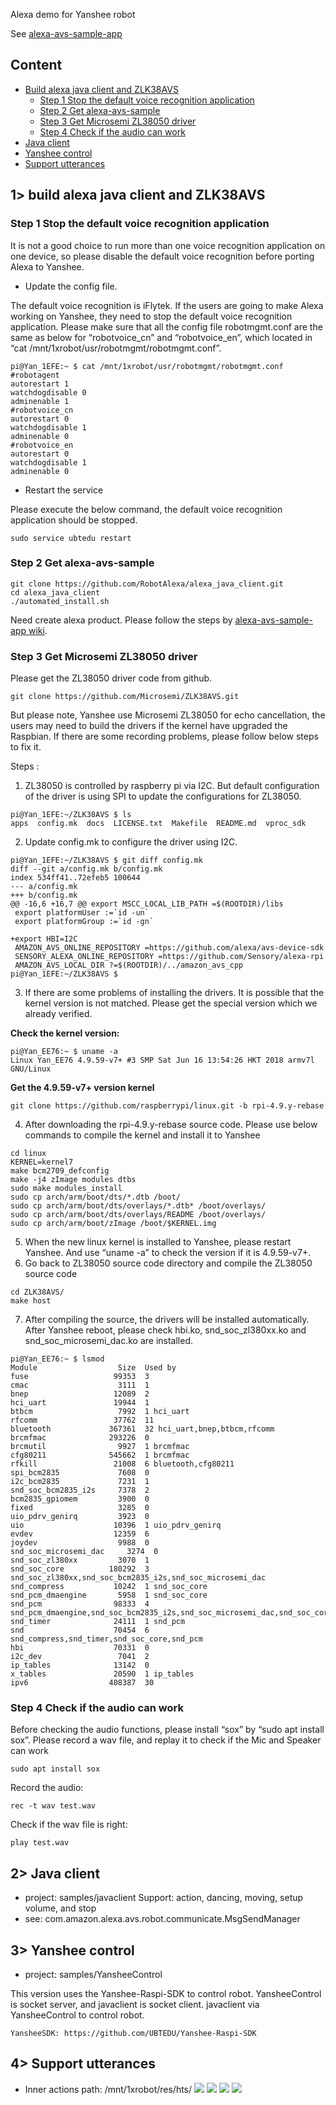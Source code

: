 Alexa demo for Yanshee robot

See [alexa-avs-sample-app](https://github.com/alexa/alexa-avs-sample-app/wiki/Raspberry-Pi)

Content
---------------
* [Build alexa java client and ZLK38AVS ](#build_client)  
    * [Step 1 Stop the default voice recognition application](#step1)  
    * [Step 2 Get alexa-avs-sample](#step2)  
    * [Step 3 Get Microsemi ZL38050 driver](#step3)  
    * [Step 4 Check if the audio can work](#step4)  
* [Java client](#control_robot)  
* [Yanshee control](#Control_Yanshee)  
* [Support utterances](#Support_utterances)  

<a name="build_client"></a>
## 1> build alexa java client and ZLK38AVS 

<a name="step1"></a>
### Step 1 Stop the default voice recognition application
It is not a good choice to run more than one voice recognition application on one device, so please disable the default voice recognition before porting Alexa to Yanshee.
* Update the config file.

The default voice recognition is iFlytek. If the users are going to make Alexa working on Yanshee, they need to stop the default voice recognition application.
Please make sure that all the config file robotmgmt.conf are the same as below for “robotvoice_cn” and “robotvoice_en”, which located in “cat /mnt/1xrobot/usr/robotmgmt/robotmgmt.conf”. 
```shell
pi@Yan_1EFE:~ $ cat /mnt/1xrobot/usr/robotmgmt/robotmgmt.conf   
#robotagent  
autorestart 1  
watchdogdisable 0  
adminenable 1  
#robotvoice_cn  
autorestart 0  
watchdogdisable 1  
adminenable 0  
#robotvoice_en  
autorestart 0  
watchdogdisable 1  
adminenable 0  
```
* Restart the service

Please execute the below command, the default voice recognition application should be stopped.
```shell
sudo service ubtedu restart
```

<a name="step2"></a>
### Step 2 Get alexa-avs-sample
```shell
git clone https://github.com/RobotAlexa/alexa_java_client.git
cd alexa_java_client
./automated_install.sh
```
Need create alexa product. Please follow the steps by [alexa-avs-sample-app wiki](https://github.com/alexa/alexa-avs-sample-app/wiki/Raspberry-Pi).


<a name="step3"></a>
### Step 3 Get Microsemi ZL38050 driver
Please get the ZL38050 driver code from github.
```shell
git clone https://github.com/Microsemi/ZLK38AVS.git
```
But please note, Yanshee use Microsemi ZL38050 for echo cancellation, the users may need to build the drivers if the kernel have upgraded the Raspbian. If there are some recording problems, please follow below steps to fix it.

Steps :
1.	ZL38050 is controlled by raspberry pi via I2C. But default configuration of the driver is using SPI to update the configurations for ZL38050. 
```shell
pi@Yan_1EFE:~/ZLK38AVS $ ls  
apps  config.mk  docs  LICENSE.txt  Makefile  README.md  vproc_sdk  
```
2.	Update config.mk to configure the driver using I2C.
```shell
pi@Yan_1EFE:~/ZLK38AVS $ git diff config.mk  
diff --git a/config.mk b/config.mk  
index 534ff41..72efeb5 100644  
--- a/config.mk  
+++ b/config.mk  
@@ -16,6 +16,7 @@ export MSCC_LOCAL_LIB_PATH =$(ROOTDIR)/libs  
 export platformUser :=`id -un`  
 export platformGroup :=`id -gn`  
   
+export HBI=I2C  
 AMAZON_AVS_ONLINE_REPOSITORY =https://github.com/alexa/avs-device-sdk  
 SENSORY_ALEXA_ONLINE_REPOSITORY =https://github.com/Sensory/alexa-rpi  
 AMAZON_AVS_LOCAL_DIR ?=$(ROOTDIR)/../amazon_avs_cpp  
pi@Yan_1EFE:~/ZLK38AVS $  

```
3.	If there are some problems of installing the drivers. It is possible that the kernel version is not matched. Please get the special version which we already verified.
 
 **Check the kernel version:**
```shell
pi@Yan_EE76:~ $ uname -a
Linux Yan_EE76 4.9.59-v7+ #3 SMP Sat Jun 16 13:54:26 HKT 2018 armv7l GNU/Linux
```
 **Get the 4.9.59-v7+ version kernel**
```shell
git clone https://github.com/raspberrypi/linux.git -b rpi-4.9.y-rebase
```
4. After downloading the rpi-4.9.y-rebase source code. Please use below commands to compile the kernel and install it to Yanshee
```shell
cd linux
KERNEL=kernel7
make bcm2709_defconfig
make -j4 zImage modules dtbs
sudo make modules_install
sudo cp arch/arm/boot/dts/*.dtb /boot/
sudo cp arch/arm/boot/dts/overlays/*.dtb* /boot/overlays/
sudo cp arch/arm/boot/dts/overlays/README /boot/overlays/
sudo cp arch/arm/boot/zImage /boot/$KERNEL.img
```
5.	When the new linux kernel is installed to Yanshee, please restart Yanshee. And use “uname -a” to check the version if it is 4.9.59-v7+.
6. Go back to ZL38050 source code directory and compile the ZL38050 source code
```shell
cd ZLK38AVS/
make host 
```
7. After compiling the source, the drivers will be installed automatically. After Yanshee reboot, please check hbi.ko, snd_soc_zl380xx.ko and snd_soc_microsemi_dac.ko are installed.
```shell
pi@Yan_EE76:~ $ lsmod
Module                  Size  Used by
fuse                   99353  3
cmac                    3111  1
bnep                   12089  2
hci_uart               19944  1
btbcm                   7992  1 hci_uart
rfcomm                 37762  11
bluetooth             367361  32 hci_uart,bnep,btbcm,rfcomm
brcmfmac              293226  0
brcmutil                9927  1 brcmfmac
cfg80211              545662  1 brcmfmac
rfkill                 21008  6 bluetooth,cfg80211
spi_bcm2835             7608  0
i2c_bcm2835             7231  1
snd_soc_bcm2835_i2s     7378  2
bcm2835_gpiomem         3900  0
fixed                   3285  0
uio_pdrv_genirq         3923  0
uio                    10396  1 uio_pdrv_genirq
evdev                  12359  6
joydev                  9988  0
snd_soc_microsemi_dac     3274  0
snd_soc_zl380xx         3070  1
snd_soc_core          180292  3 snd_soc_zl380xx,snd_soc_bcm2835_i2s,snd_soc_microsemi_dac
snd_compress           10242  1 snd_soc_core
snd_pcm_dmaengine       5958  1 snd_soc_core
snd_pcm                98333  4 snd_pcm_dmaengine,snd_soc_bcm2835_i2s,snd_soc_microsemi_dac,snd_soc_core
snd_timer              24111  1 snd_pcm
snd                    70454  6 snd_compress,snd_timer,snd_soc_core,snd_pcm
hbi                    70331  0
i2c_dev                 7041  2
ip_tables              13142  0
x_tables               20590  1 ip_tables
ipv6                  408387  30
```

<a name="step4"></a>
### Step 4 Check if the audio can work
Before checking the audio functions, please install “sox” by “sudo apt install sox”. Please record a wav file, and replay it to check if the Mic and Speaker can work
```shell
sudo apt install sox
```
Record the audio:
```shell
rec -t wav test.wav
```
Check if the wav file is right:
```shell
play test.wav
```

<a name="control_robot"></a>
## 2> Java client

* project: samples/javaclient
Support: action, dancing, moving, setup volume, and stop
* see: com.amazon.alexa.avs.robot.communicate.MsgSendManager

<a name="Control_Yanshee"></a>
## 3> Yanshee control

* project: samples/YansheeControl

This version uses the Yanshee-Raspi-SDK to control robot. YansheeControl is socket server, and javaclient is socket client.
javaclient via YansheeControl to control robot.

```shell
YansheeSDK: https://github.com/UBTEDU/Yanshee-Raspi-SDK
```

<a name="Support_utterances"></a>
## 4> Support utterances 

* Inner actions path: /mnt/1xrobot/res/hts/ 
![](res/actions1.png)
![](res/actions2.png)
![](res/actions3.png)
![](res/actions4.png)
